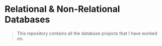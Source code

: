 # Relational & Non-Relational Databases
> This repository contains all the database projects that I have worked on.
